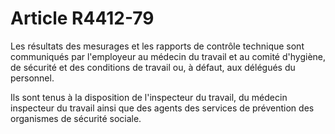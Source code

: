 # Article R4412-79

Les résultats des mesurages et les rapports de contrôle technique sont communiqués par l'employeur au médecin du travail et au comité d'hygiène, de sécurité et des conditions de travail ou, à défaut, aux délégués du personnel. 

Ils sont tenus à la disposition de l'inspecteur du travail, du médecin inspecteur du travail ainsi que des agents des services de prévention des organismes de sécurité sociale.